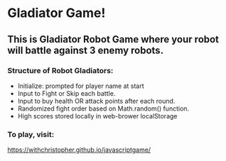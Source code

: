 # Gladiator Game!

## This is Gladiator Robot Game where your robot will battle against 3 enemy robots.

### Structure of Robot Gladiators:

- Initialize: prompted for player name at start
- Input to Fight or Skip each battle.
- Input to buy health OR attack points after each round.
- Randomized fight order based on Math.random() function.
- High scores stored locally in web-brower localStorage

### To play, visit:

https://withchristopher.github.io/javascriptgame/
